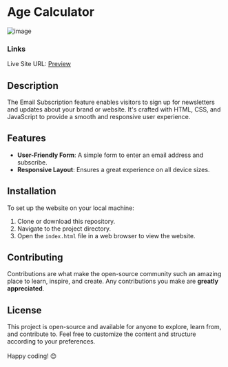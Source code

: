 # Age Calculator

![image](https://github.com/VinayShetyeOfficial/Html_Css_JS_Projects/assets/100470361/fd3101c0-f6d7-4186-95d8-f40ac69344a3)

### Links
Live Site URL: [Preview](https://664ff5e0af6b27be712c7a79--iridescent-baklava-43c848.netlify.app/)

## Description
The Email Subscription feature enables visitors to sign up for newsletters and updates about your brand or website. It's crafted with HTML, CSS, and JavaScript to provide a smooth and responsive user experience.

## Features
- **User-Friendly Form**: A simple form to enter an email address and subscribe.
- **Responsive Layout**: Ensures a great experience on all device sizes.
  
## Installation
To set up the website on your local machine:
1. Clone or download this repository.
2. Navigate to the project directory.
3. Open the `index.html` file in a web browser to view the website.

## Contributing
Contributions are what make the open-source community such an amazing place to learn, inspire, and create. Any contributions you make are **greatly appreciated**.

## License
This project is open-source and available for anyone to explore, learn from, and contribute to.
Feel free to customize the content and structure according to your preferences. <br><br> Happy coding! 😊
